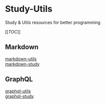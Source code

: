 # Study-Utils
Study &amp; Utils resources for better programming


[[_TOC_]]


## Markdown
[markdown-utils](./markdown/utils)  
[markdown-study](./markdown/study)  


## GraphQL
[graphql-utils](./graphql/utils)  
[graphql-study](./graphql/study)  

